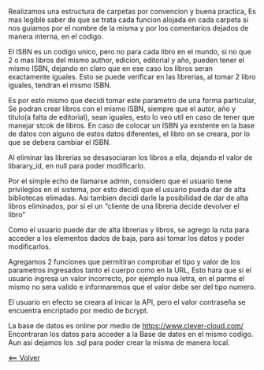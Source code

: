 Realizamos una estructura de carpetas por convencion y buena practica, Es mas legible saber de que se trata cada funcion alojada en cada carpeta si nos guiamos por el nombre de la misma y por los comentarios dejados de manera interna, en el codigo. 

El ISBN es un codigo unico, pero no para cada libro en el mundo, si no que 2 o mas libros del mismo author, edicion, editorial y año, pueden tener el mismo ISBN, dejando en claro que en ese caso los libros seran exactamente iguales. Esto se puede verificar en las librerias, al tomar 2 libro iguales, tendran el mismo ISBN.

Es por esto mismo que decidi tomar este parametro de una forma particular, Se podran crear libros con el mismo ISBN, siempre que el autor, año y titulo(a falta de editorial), sean iguales, esto lo veo util en caso de tener que manejar stcok de libros. En caso de colocar un ISBN ya existente en la base de datos con alguno de estos datos diferentes, el libro on se creara, por lo que se debera cambiar el ISBN. 

Al eliminar las librerias se desasociaran los libros a ella, dejando el valor de libarary_id, en null para poder modificarlo.

Por el simple echo de llamarse admin, considero que el usuario tiene privilegios en el sistema, por esto decidi que el usuario pueda dar de alta bibliotecas elimadas. 
	Asi tambien decidi darle la posibilidad de dar de alta libros eliminados, por si el un “cliente de una libreria decide devolver el libro”

Como el usuario puede dar de alta librerias y libros, se agrego la ruta para acceder a los elementos dados de baja, para asi tomar los datos y poder modificarlos. 

Agregamos 2 funciones que permitiran comprobar el tipo y valor de los parametros ingresados tanto el cuerpo como en la URL, Esto hara que si el usuario ingresa un valor incorrecto, por ejemplo nua letra, en el parms el mismo no sera valido e informaremos que el valor debe ser del tipo numero. 

El usuario en efecto se creara al inicar la API, pero el valor contraseña se encuentra encriptado por medio de bcrypt.

La base de datos es online por medio de https://www.clever-cloud.com/ Encontraran los datos para acceder a la Base de datos en el mismo codigo. Aun asi dejamos los .sql para poder crear la misma de manera local. 

[<== Volver](README.md)